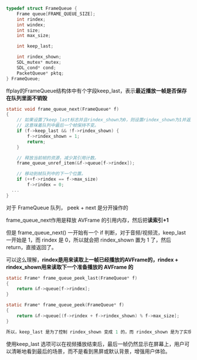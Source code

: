```c
typedef struct FrameQueue {
	Frame queue[FRAME_QUEUE_SIZE];
	int rindex;
	int windex;
	int size;
	int max_size;

	int keep_last;

	int rindex_shown;
	SDL_mutex* mutex;
	SDL_cond* cond;
	PacketQueue* pktq;
} FrameQueue;
```
ffplay的FrameQueue结构体中有个字段keep_last，表示**最近播放一帧是否保存在队列里面不销毁**


```c
static void frame_queue_next(FrameQueue* f)
{
	// 如果设置了keep_last标志并且rindex_shown为0，则设置rindex_shown为1并返回。
	// 这意味着队列中最后一个帧保持不变。
	if (f->keep_last && !f->rindex_shown) {
		f->rindex_shown = 1;
		return;
	}

	// 释放当前帧的资源，减少其引用计数。
	frame_queue_unref_item(&f->queue[f->rindex]);

	// 移动到帧队列中的下一个位置。
	if (++f->rindex == f->max_size)
		f->rindex = 0;
  ...
}
```
对于 FrameQueue 队列， peek + next 是分开操作的

frame_queue_next作用是释放 AVFrame 的引用内存，然后把**读索引+1**

但是 frame_queue_next() 一开始有一个 if 判断，对于音频/视频流，keep_last 一开始是 1，而 rindex 是 0，所以就会把 rindex_shown 置为 1 了，然后 return，直接返回了。

可以这么理解，**rindex是用来读取上一帧已经播放的AVFrame的，rindex + rindex_shown用来读取下一个准备播放的 AVFrame 的**
```c
static Frame* frame_queue_peek_last(FrameQueue* f)
{
	return &f->queue[f->rindex];
}

static Frame* frame_queue_peek(FrameQueue* f)
{
	return &f->queue[(f->rindex + f->rindex_shown) % f->max_size];
}

所以，keep_last 是为了控制 rindex_shown 变成 1 的，而 rindex_shown 是为了实现保留上一帧在队列，还能顺利往前继续读数据的功能。
```
使用keep_last 选项可以在视频播放结束后，最后一帧仍然显示在屏幕上，用户可以清晰地看到最后的场景，而不是看到黑屏或默认背景，增强用户体验。
